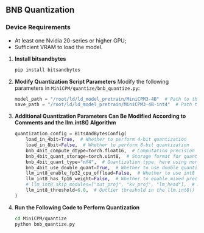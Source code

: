 ## BNB Quantization

### Device Requirements
- At least one Nvidia 20-series or higher GPU;
- Sufficient VRAM to load the model.

1. **Install bitsandbytes**
   ```bash
   pip install bitsandbytes
   ```

2. **Modify Quantization Script Parameters**
   Modify the following parameters in `MiniCPM/quantize/bnb_quantize.py`:
   ```python
   model_path = "/root/ld/ld_model_pretrain/MiniCPM3-4B"  # Path to the model
   save_path = "/root/ld/ld_model_pretrain/MiniCPM3-4B-int4"  # Path to save the quantized model
   ```

3. **Additional Quantization Parameters Can Be Modified According to Comments and the llm.int8() Algorithm**
   ```python
   quantization_config = BitsAndBytesConfig(
       load_in_4bit=True,  # Whether to perform 4-bit quantization
       load_in_8bit=False,  # Whether to perform 8-bit quantization
       bnb_4bit_compute_dtype=torch.float16,  # Computation precision
       bnb_4bit_quant_storage=torch.uint8,  # Storage format for quantized weights
       bnb_4bit_quant_type="nf4",  # Quantization type, here using normalized float 4-bit
       bnb_4bit_use_double_quant=True,  # Whether to use double quantization, i.e., quantize zeropoint and scaling parameters
       llm_int8_enable_fp32_cpu_offload=False,  # Whether to use int8 for the model and offload parameters to FP32 on CPU
       llm_int8_has_fp16_weight=False,  # Whether to enable mixed precision
       # llm_int8_skip_modules=["out_proj", "kv_proj", "lm_head"],  # Modules to skip quantization
       llm_int8_threshold=6.0,  # Outlier threshold in the llm.int8() algorithm, used to determine whether to quantize
   )
   ```

4. **Run the Following Code to Perform Quantization**
   ```bash
   cd MiniCPM/quantize
   python bnb_quantize.py
   ```
